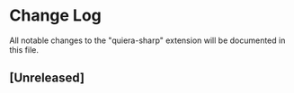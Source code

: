 # Change Log

All notable changes to the "quiera-sharp" extension will be documented in this file.

## [Unreleased]